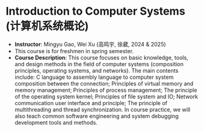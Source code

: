 # Introduction to Computer Systems (计算机系统概论)

- **Instructor**: Mingyu Gao, Wei Xu (高鸣宇, 徐葳, 2024 & 2025)
- This course is for freshmen in spring semester.
- **Course Description**: This course focuses on basic knowledge, tools, and design methods in the field of computer systems (composition principles, operating systems, and networks). The main contents include: C language to assembly language to computer system composition between the connection; Principles of virtual memory and memory management; Principles of process management; The principle of the operating system kernel; Principles of file system and IO; Network communication user interface and principle; The principle of multithreading and thread synchronization. In course practice, we will also teach common software engineering and system debugging development tools and methods.
